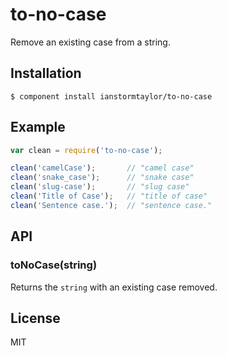 # to-no-case

  Remove an existing case from a string.

## Installation

    $ component install ianstormtaylor/to-no-case

## Example

```js
var clean = require('to-no-case');

clean('camelCase');       // "camel case"
clean('snake_case');      // "snake case"
clean('slug-case');       // "slug case"
clean('Title of Case');   // "title of case"
clean('Sentence case.');  // "sentence case."
```

## API

### toNoCase(string)
  
  Returns the `string` with an existing case removed.

## License

  MIT
